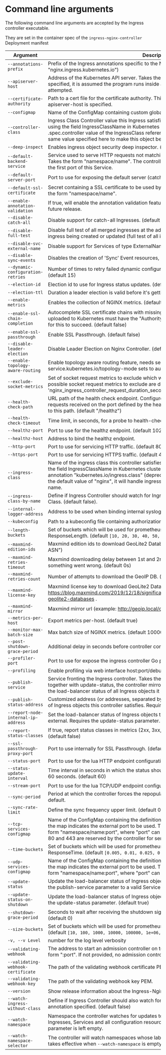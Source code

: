 # Command line arguments

The following command line arguments are accepted by the Ingress controller executable.

They are set in the container spec of the `ingress-nginx-controller` Deployment manifest

| Argument | Description |
|----------|-------------|
| `--annotations-prefix`             | Prefix of the Ingress annotations specific to the NGINX controller. (default "nginx.ingress.kubernetes.io") |
| `--apiserver-host`                 | Address of the Kubernetes API server. Takes the form "protocol://address:port". If not specified, it is assumed the program runs inside a Kubernetes cluster and local discovery is attempted. |
| `--certificate-authority`          | Path to a cert file for the certificate authority. This certificate is used only when the flag --apiserver-host is specified. |
| `--configmap`                      | Name of the ConfigMap containing custom global configurations for the controller. |
| `--controller-class`                      | Ingress Class Controller value this Ingress satisfies. The class of an Ingress object is set using the field IngressClassName in Kubernetes clusters version v1.19.0 or higher. The .spec.controller value of the IngressClass referenced in an Ingress Object should be the same value specified here to make this object be watched. |
| `--deep-inspect`                   | Enables ingress object security deep inspector. (default true) |
| `--default-backend-service`        | Service used to serve HTTP requests not matching any known server name (catch-all). Takes the form "namespace/name". The controller configures NGINX to forward requests to the first port of this Service. |
| `--default-server-port`            | Port to use for exposing the default server (catch-all). (default 8181) |
| `--default-ssl-certificate`        | Secret containing a SSL certificate to be used by the default HTTPS server (catch-all). Takes the form "namespace/name". |
| `--enable-annotation-validation`  | If true, will enable the annotation validation feature. This value will be defaulted to true on a future release. |
| `--disable-catch-all`              | Disable support for catch-all Ingresses. (default false) |
| `--disable-full-test` | Disable full test of all merged ingresses at the admission stage and tests the template of the ingress being created or updated  (full test of all ingresses is enabled by default). |
| `--disable-svc-external-name` | Disable support for Services of type ExternalName. (default false) |
| `--disable-sync-events` | Disables the creation of 'Sync' Event resources, but still logs them |
| `--dynamic-configuration-retries` | Number of times to retry failed dynamic configuration before failing to sync an ingress. (default 15) |
| `--election-id`                    | Election id to use for Ingress status updates. (default "ingress-controller-leader") |
| `--election-ttl`                  | Duration a leader election is valid before it's getting re-elected. (Default: 30s) |
| `--enable-metrics`                 | Enables the collection of NGINX metrics. (default true) |
| `--enable-ssl-chain-completion`    | Autocomplete SSL certificate chains with missing intermediate CA certificates. Certificates uploaded to Kubernetes must have the "Authority Information Access" X.509 v3 extension for this to succeed. (default false)|
| `--enable-ssl-passthrough`         | Enable SSL Passthrough. (default false) |
| `--disable-leader-election`        | Disable Leader Election on Nginx Controller. (default false) |
| `--enable-topology-aware-routing`  | Enable topology aware routing feature, needs service object annotation service.kubernetes.io/topology-mode sets to auto. (default false) |
| `--exclude-socket-metrics`         | Set of socket request metrics to exclude which won't be exported nor being calculated. The possible socket request metrics to exclude are documented in the monitoring guide e.g. 'nginx_ingress_controller_request_duration_seconds,nginx_ingress_controller_response_size'|
| `--health-check-path`              | URL path of the health check endpoint. Configured inside the NGINX status server. All requests received on the port defined by the healthz-port parameter are forwarded internally to this path. (default "/healthz") |
| `--health-check-timeout`           | Time limit, in seconds, for a probe to health-check-path to succeed. (default 10) |
| `--healthz-port`                   | Port to use for the healthz endpoint. (default 10254) |
| `--healthz-host`                   | Address to bind the healthz endpoint. |
| `--http-port`                      | Port to use for servicing HTTP traffic. (default 80) |
| `--https-port`                     | Port to use for servicing HTTPS traffic. (default 443) |
| `--ingress-class`                  | Name of the ingress class this controller satisfies. The class of an Ingress object is set using the field IngressClassName in Kubernetes clusters version v1.18.0 or higher or the annotation "kubernetes.io/ingress.class" (deprecated). If this parameter is not set, or set to the default value of "nginx", it will handle ingresses with either an empty or "nginx" class name. |
| `--ingress-class-by-name`          | Define if Ingress Controller should watch for Ingress Class by Name together with Controller Class. (default false). |
| `--internal-logger-address`        | Address to be used when binding internal syslogger. (default 127.0.0.1:11514) |
| `--kubeconfig`                     | Path to a kubeconfig file containing authorization and API server information. |
| `--length-buckets`                     | Set of buckets which will be used for prometheus histogram metrics such as RequestLength, ResponseLength. (default `[10, 20, 30, 40, 50, 60, 70, 80, 90, 100]`) |
| `--maxmind-edition-ids`            | Maxmind edition ids to download GeoLite2 Databases. (default "GeoLite2-City,GeoLite2-ASN") |
| `--maxmind-retries-timeout`        | Maxmind downloading delay between 1st and 2nd attempt, 0s - do not retry to download if something went wrong. (default 0s) |
| `--maxmind-retries-count`          | Number of attempts to download the GeoIP DB. (default 1) |
| `--maxmind-license-key`            | Maxmind license key to download GeoLite2 Databases. https://blog.maxmind.com/2019/12/18/significant-changes-to-accessing-and-using-geolite2-databases . |
| `--maxmind-mirror`            | Maxmind mirror url (example: http://geoip.local/databases. |
| `--metrics-per-host`               | Export metrics per-host. (default true) |
| `--monitor-max-batch-size`               | Max batch size of NGINX metrics. (default 10000)|
| `--post-shutdown-grace-period`     | Additional delay in seconds before controller container exits. (default 10) |
| `--profiler-port`                  | Port to use for expose the ingress controller Go profiler when it is enabled. (default 10245) |
| `--profiling`                      | Enable profiling via web interface host:port/debug/pprof/ . (default true) |
| `--publish-service`                | Service fronting the Ingress controller. Takes the form "namespace/name". When used together with update-status, the controller mirrors the address of this service's endpoints to the load-balancer status of all Ingress objects it satisfies. |
| `--publish-status-address`         | Customized address (or addresses, separated by comma) to set as the load-balancer status of Ingress objects this controller satisfies. Requires the update-status parameter. |
| `--report-node-internal-ip-address`| Set the load-balancer status of Ingress objects to internal Node addresses instead of external. Requires the update-status parameter. (default false) |
| `--report-status-classes`          | If true, report status classes in metrics (2xx, 3xx, 4xx and 5xx) instead of full status codes. (default false) |
| `--ssl-passthrough-proxy-port`     | Port to use internally for SSL Passthrough. (default 442) |
| `--status-port`                    | Port to use for the lua HTTP endpoint configuration. (default 10246) |
| `--status-update-interval`         | Time interval in seconds in which the status should check if an update is required. Default is 60 seconds. (default 60) |
| `--stream-port`                    | Port to use for the lua TCP/UDP endpoint configuration. (default 10247) |
| `--sync-period`                    | Period at which the controller forces the repopulation of its local object stores. Disabled by default. |
| `--sync-rate-limit`                | Define the sync frequency upper limit. (default 0.3) |
| `--tcp-services-configmap`         | Name of the ConfigMap containing the definition of the TCP services to expose. The key in the map indicates the external port to be used. The value is a reference to a Service in the form "namespace/name:port", where "port" can either be a port number or name. TCP ports 80 and 443 are reserved by the controller for servicing HTTP traffic. |
| `--time-buckets`         | Set of buckets which will be used for prometheus histogram metrics such as RequestTime, ResponseTime. (default `[0.005, 0.01, 0.025, 0.05, 0.1, 0.25, 0.5, 1, 2.5, 5, 10]`) |
| `--udp-services-configmap`         | Name of the ConfigMap containing the definition of the UDP services to expose. The key in the map indicates the external port to be used. The value is a reference to a Service in the form "namespace/name:port", where "port" can either be a port name or number. |
| `--update-status`                  | Update the load-balancer status of Ingress objects this controller satisfies. Requires setting the publish-service parameter to a valid Service reference. (default true) |
| `--update-status-on-shutdown`      | Update the load-balancer status of Ingress objects when the controller shuts down. Requires the update-status parameter. (default true) |
| `--shutdown-grace-period`          | Seconds to wait after receiving the shutdown signal, before stopping the nginx process. (default 0) |
| `--size-buckets`          | Set of buckets which will be used for prometheus histogram metrics such as BytesSent. (default `[10, 100, 1000, 10000, 100000, 1e+06, 1e+07]`) |
| `-v, --v Level`                    | number for the log level verbosity |
| `--validating-webhook`             | The address to start an admission controller on to validate incoming ingresses. Takes the form "<host>:port". If not provided, no admission controller is started. |
| `--validating-webhook-certificate` | The path of the validating webhook certificate PEM. |
| `--validating-webhook-key`         | The path of the validating webhook key PEM. |
| `--version`                        | Show release information about the Ingress-Nginx Controller and exit. |
| `--watch-ingress-without-class`                        | Define if Ingress Controller should also watch for Ingresses without an IngressClass or the annotation specified. (default false) |
| `--watch-namespace`                | Namespace the controller watches for updates to Kubernetes objects. This includes Ingresses, Services and all configuration resources. All namespaces are watched if this parameter is left empty. |
| `--watch-namespace-selector`       | The controller will watch namespaces whose labels match the given selector. This flag only takes effective when `--watch-namespace` is empty. |
